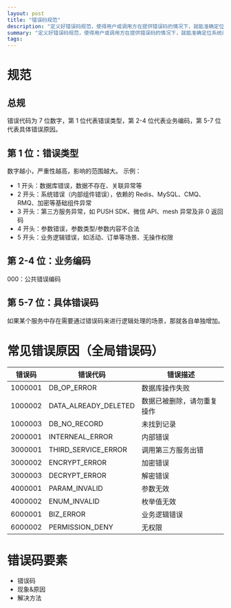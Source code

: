 ```yaml
---
layout: post
title: "错误码规范"
description: "定义好错误码规范，使得用户或调用方在提供错误码的情况下，就能准确定位系统问题所在。"
summary: "定义好错误码规范，使得用户或调用方在提供错误码的情况下，就能准确定位系统问题所在。"
tags:
---
```


# 规范
## 总规
错误代码为 7 位数字，第 1 位代表错误类型，第 2-4 位代表业务编码，第 5-7 位代表具体错误原因。


## 第 1 位：错误类型
数字越小，严重性越高，影响的范围越大。
示例：
- 1 开头：数据库错误，数据不存在、关联异常等
- 2 开头：系统错误（内部组件错误），依赖的 Redis、MySQL、CMQ、RMQ、加密等基础组件异常
- 3 开头：第三方服务异常，如 PUSH SDK、微信 API、mesh 异常及非 0 返回码
- 4 开头：参数错误，参数类型/参数内容不合法
- 5 开头：业务逻辑错误，如活动、订单等场景、无操作权限


## 第 2-4 位：业务编码
000：公共错误编码


## 第 5-7 位：具体错误码
如果某个服务中存在需要通过错误码来进行逻辑处理的场景，那就各自单独增加。


# 常见错误原因（全局错误码）

| 错误码 | 错误代码 | 错误描述 |
| --- | --- | --- |
| 1000001 | DB_OP_ERROR | 数据库操作失败 |
| 1000002 | DATA_ALREADY_DELETED | 数据已被删除，请勿重复操作 |
| 1000003 | DB_NO_RECORD | 未找到记录 |
| 2000001 | INTERNEAL_ERROR | 内部错误 |
| 3000001 | THIRD_SERVICE_ERROR | 调用第三方服务出错 |
| 3000002 | ENCRYPT_ERROR | 加密错误 |
| 3000003 | DECRYPT_ERROR | 解密错误 |
| 4000001 | PARAM_INVALID | 参数无效 |
| 4000002 | ENUM_INVALID | 枚举值无效 |
| 6000001 | BIZ_ERROR | 业务逻辑错误 |
| 6000002 | PERMISSION_DENY | 无权限 |


# 错误码要素
- 错误码
- 现象&原因
- 解决方法
